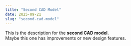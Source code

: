 ```yaml
---
title: "Second CAD Model"
date: 2025-09-21
slug: "second-cad-model"
---
```


This is the description for the **second CAD model**.  
Maybe this one has improvements or new design features.